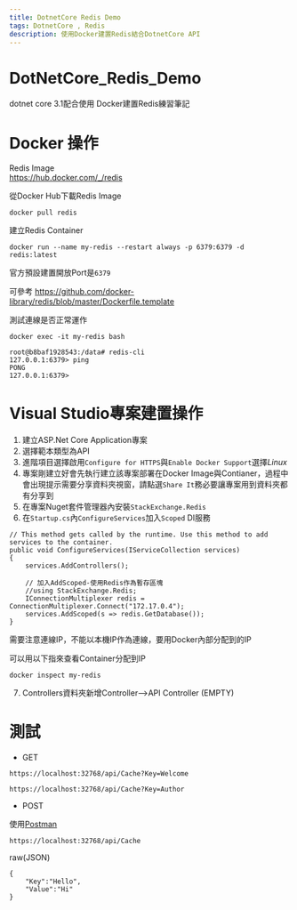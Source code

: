 ```yaml
---
title: DotnetCore Redis Demo
tags: DotnetCore , Redis
description: 使用Docker建置Redis結合DotnetCore API
---
```


# DotNetCore_Redis_Demo
dotnet core 3.1配合使用 Docker建置Redis練習筆記


# Docker 操作
Redis Image <br/>
https://hub.docker.com/_/redis

從Docker Hub下載Redis Image
```shell=
docker pull redis
```

建立Redis Container
```shell=
docker run --name my-redis --restart always -p 6379:6379 -d redis:latest
```
官方預設建置開放Port是`6379`

可參考
https://github.com/docker-library/redis/blob/master/Dockerfile.template

測試連線是否正常運作
```shell=
docker exec -it my-redis bash
```

```shell=
root@b8baf1928543:/data# redis-cli
127.0.0.1:6379> ping
PONG
127.0.0.1:6379>
```

# Visual Studio專案建置操作
1. 建立ASP.Net Core Application專案
2. 選擇範本類型為API
3. 進階項目選擇啟用`Configure for HTTPS`與`Enable Docker Support`選擇*Linux*
4. 專案剛建立好會先執行建立該專案部署在Docker Image與Contianer，過程中會出現提示需要分享資料夾視窗，請點選`Share It`務必要讓專案用到資料夾都有分享到
5. 在專案Nuget套件管理器內安裝`StackExchange.Redis`
6. 在`Startup.cs`內`ConfigureServices`加入`Scoped` DI服務
```csharp=
// This method gets called by the runtime. Use this method to add services to the container.
public void ConfigureServices(IServiceCollection services)
{
    services.AddControllers();

    // 加入AddScoped-使用Redis作為暫存區塊
    //using StackExchange.Redis;
    IConnectionMultiplexer redis = ConnectionMultiplexer.Connect("172.17.0.4");
    services.AddScoped(s => redis.GetDatabase());
}
```
需要注意連線IP，不能以本機IP作為連線，要用Docker內部分配到的IP

可以用以下指來查看Container分配到IP
```shell=
docker inspect my-redis
```

7. Controllers資料夾新增Controller-->API Controller (EMPTY)


# 測試
* GET
```
https://localhost:32768/api/Cache?Key=Welcome
```

```
https://localhost:32768/api/Cache?Key=Author
```

* POST

使用[Postman](https://www.postman.com/)
```
https://localhost:32768/api/Cache
```

raw(JSON)
```json=
{
    "Key":"Hello",
    "Value":"Hi"
}
```

